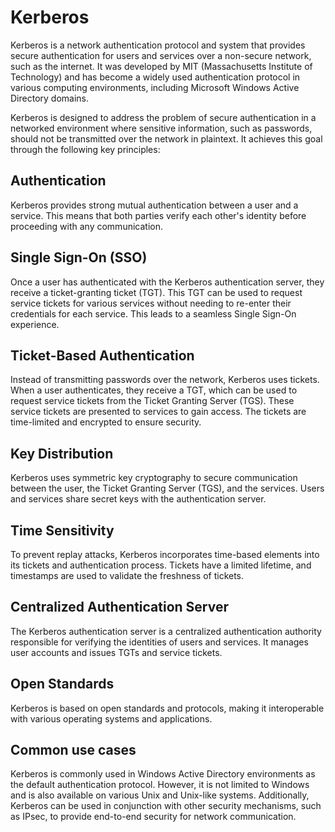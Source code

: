 # Kerberos
Kerberos is a network authentication protocol and system that provides secure authentication for users and services over a non-secure network, such as the internet. It was developed by MIT (Massachusetts Institute of Technology) and has become a widely used authentication protocol in various computing environments, including Microsoft Windows Active Directory domains.

Kerberos is designed to address the problem of secure authentication in a networked environment where sensitive information, such as passwords, should not be transmitted over the network in plaintext. It achieves this goal through the following key principles:

## Authentication
Kerberos provides strong mutual authentication between a user and a service. This means that both parties verify each other's identity before proceeding with any communication.

## Single Sign-On (SSO) 
Once a user has authenticated with the Kerberos authentication server, they receive a ticket-granting ticket (TGT). This TGT can be used to request service tickets for various services without needing to re-enter their credentials for each service. This leads to a seamless Single Sign-On experience.

## Ticket-Based Authentication
Instead of transmitting passwords over the network, Kerberos uses tickets. When a user authenticates, they receive a TGT, which can be used to request service tickets from the Ticket Granting Server (TGS). These service tickets are presented to services to gain access. The tickets are time-limited and encrypted to ensure security.

## Key Distribution
Kerberos uses symmetric key cryptography to secure communication between the user, the Ticket Granting Server (TGS), and the services. Users and services share secret keys with the authentication server.

## Time Sensitivity
To prevent replay attacks, Kerberos incorporates time-based elements into its tickets and authentication process. Tickets have a limited lifetime, and timestamps are used to validate the freshness of tickets.

## Centralized Authentication Server 
The Kerberos authentication server is a centralized authentication authority responsible for verifying the identities of users and services. It manages user accounts and issues TGTs and service tickets.

## Open Standards
Kerberos is based on open standards and protocols, making it interoperable with various operating systems and applications.

## Common use cases
Kerberos is commonly used in Windows Active Directory environments as the default authentication protocol. However, it is not limited to Windows and is also available on various Unix and Unix-like systems. Additionally, Kerberos can be used in conjunction with other security mechanisms, such as IPsec, to provide end-to-end security for network communication.

